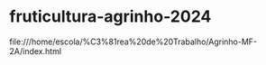 # fruticultura-agrinho-2024

file:///home/escola/%C3%81rea%20de%20Trabalho/Agrinho-MF-2A/index.html
